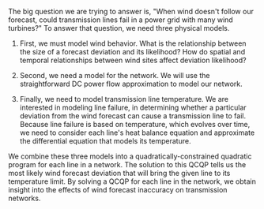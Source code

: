 The big question we are trying to answer is, "When wind doesn't follow our forecast, could transmission lines fail in a power grid with many wind turbines?" To answer that question, we need three physical models.

1. First, we must model wind behavior. What is the relationship between the size of a forecast deviation and its likelihood? How do spatial and temporal relationships between wind sites affect deviation likelihood?

2. Second, we need a model for the network. We will use the straightforward DC power flow approximation to model our network.

3. Finally, we need to model transmission line temperature. We are interested in modeling line failure, in determining whether a particular deviation from the wind forecast can cause a transmission line to fail. Because line failure is based on temperature, which evolves over time, we need to consider each line's heat balance equation and approximate the differential equation that models its temperature.

We combine these three models into a quadratically-constrained quadratic program for each line in a network. The solution to this QCQP tells us the most likely wind forecast deviation that will bring the given line to its temperature limit. By solving a QCQP for each line in the network, we obtain insight into the effects of wind forecast inaccuracy on transmission networks.
